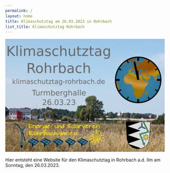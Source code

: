 ```yaml
---
permalink: /
layout: home
title: Klimaschutztag am 26.03.2023 in Rohrbach
list_title: Klimaschutztag Rohrbach
---
```


<img src="assets/imgs/KlimaschutztagRohrbachV2.jpg" alt="KlimaschutztagRohrbach" width="800"/>

Hier entsteht eine Website für den Klimaschutztag in Rohrbach a.d. Ilm am Sonntag, den 26.03.2023.


